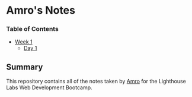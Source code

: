 # Amro's Notes

### Table of Contents
* [Week 1](/Week_1)
  * [Day 1](/Week_1/Day_1)


## Summary 

This repository contains all of the notes taken by [Amro](https://www.lighthouselabs.ca/en/web-development-bootcamp) for the Lighthouse Labs Web Development Bootcamp.
